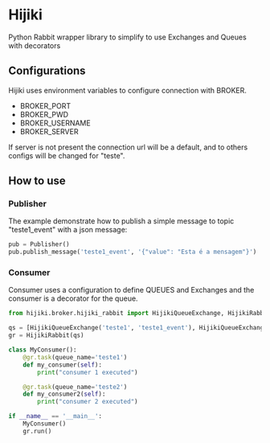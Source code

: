 # Hijiki
Python Rabbit wrapper library to simplify to use Exchanges and Queues with decorators

## Configurations
Hijiki uses environment variables to configure connection with BROKER. 

- BROKER_PORT
- BROKER_PWD
- BROKER_USERNAME
- BROKER_SERVER

If server is not present the connection url will be a default, and to others configs will be changed for "teste".

## How to use
### Publisher
The example demonstrate how to publish a simple message to topic "teste1_event" with a json message:

```python
pub = Publisher()
pub.publish_message('teste1_event', '{"value": "Esta é a mensagem"}')
```

### Consumer
Consumer uses a configuration to define QUEUES and Exchanges and the consumer is a decorator for the queue.

```python
from hijiki.broker.hijiki_rabbit import HijikiQueueExchange, HijikiRabbit

qs = [HijikiQueueExchange('teste1', 'teste1_event'), HijikiQueueExchange('teste2', 'teste2_event')]
gr = HijikiRabbit(qs)

class MyConsumer():
    @gr.task(queue_name='teste1')
    def my_consumer(self):
        print("consumer 1 executed")

    @gr.task(queue_name='teste2')
    def my_consumer2(self):
        print("consumer 2 executed")

if __name__ == '__main__':
    MyConsumer()
    gr.run()
```

